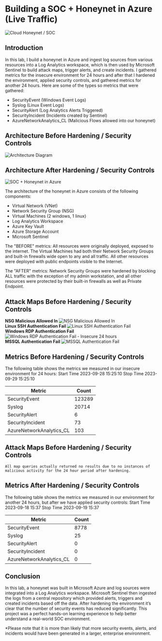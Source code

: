 # Building a SOC + Honeynet in Azure (Live Traffic)
![Cloud Honeynet / SOC](https://github.com/isaiah1515/Cloud-SOC/assets/142617629/4e0b1f43-e741-4181-a582-0b3e17c344fe)


## Introduction

In this lab, I build a honeynet in Azure and ingest log sources from various resources into a Log Analytics workspace, which is then used by Microsoft Sentinel to build attack maps, trigger alerts, and create incidents. I gathered metrics for the insecure environment for 24 hours and after that I hardened the environment, applied security controls, and gathered metrics for another 24 hours. Here are some of the types so metrics that were gathered:

- SecurityEvent (Windows Event Logs)
- Syslog (Linux Event Logs)
- SecurityAlert (Log Analytics Alerts Triggered)
- SecurityIncident (Incidents created by Sentinel)
- AzureNetworkAnalytics_CL (Malicious Flows allowed into our honeynet)

## Architecture Before Hardening / Security Controls
![Architecture Diagram](https://github.com/isaiah1515/Cloud-SOC/assets/142617629/32658e6c-93e7-4615-894c-6ea4dca95b44)


## Architecture After Hardening / Security Controls
![SOC + Honeynet in Azure](https://github.com/isaiah1515/Cloud-SOC/assets/142617629/6e37e7c3-b59a-4c58-ba19-9f06834ee1ca)


The architecture of the honeynet in Azure consists of the following components:

- Virtual Network (VNet)
- Network Security Group (NSG)
- Virtual Machines (2 windows, 1 linux)
- Log Analytics Workspace
- Azure Key Vault
- Azure Storage Account
- Microsoft Sentinel

The "BEFORE" metrics:
All resources were originally deployed, exposed to the internet. The Virtual Machines had both their Network Security Groups and built-in firewalls wide open to any and all traffic. All other resources were deployed with public endpoints visible to the Internet.

The "AFTER" metrics:
Network Security Groups were hardened by blocking ALL traffic with the exception of my admin workstation, and all other resources were protected by their built-in firewalls as well as Private Endpoint.

## Attack Maps Before Hardening / Security Controls
**NSG Malicious Allowed In**
![NSG Malicious Allowed In](https://github.com/isaiah1515/Cloud-SOC/assets/142617629/faddee27-f474-46e7-9722-f77211a2f788)<br>
**Linux SSH Authentication Fail**
![Linux SSH Authentication Fail](https://github.com/isaiah1515/Cloud-SOC/assets/142617629/11d124e4-94fe-4af0-8327-ccfd4bea3faf)<br>
**Windows RDP Authentication Fail**
![Windows RDP Authentication Fail - Insecure 24 hours](https://github.com/isaiah1515/Cloud-SOC/assets/142617629/00d1a33f-3c6b-4317-b9ed-bd9f8af98e44)<br>
**MSSQL Authentication Fail**
![MSSQL Authentication Fail](https://github.com/isaiah1515/Cloud-SOC/assets/142617629/614ca705-feac-4f50-9600-82564eaa2ec6)<br>


## Metrics Before Hardening / Security Controls

The following table shows the metrics we measured in our insecure environment for 24 hours:
Start Time 2023-09-28 15:25:10
Stop Time 2023-09-29 15:25:10

| Metric                   | Count
| ------------------------ | -----
| SecurityEvent            | 123289
| Syslog                   | 20714
| SecurityAlert            | 6
| SecurityIncident         | 73
| AzureNetworkAnalytics_CL | 103

## Attack Maps Before Hardening / Security Controls

```All map queries actually returned no results due to no instances of malicious activity for the 24 hour period after hardening.```

## Metrics After Hardening / Security Controls

The following table shows the metrics we measured in our environment for another 24 hours, but after we have applied security controls:
Start Time 2023-09-18 15:37
Stop Time	2023-09-19 15:37

| Metric                   | Count
| ------------------------ | -----
| SecurityEvent            | 8778
| Syslog                   | 25
| SecurityAlert            | 0
| SecurityIncident         | 0
| AzureNetworkAnalytics_CL | 0

## Conclusion

In this lab, a honeynet was built in Microsoft Azure and log sources were integrated into a Log Analytics workspace. Microsoft Sentinel then ingested the logs from a central repository which provided alerts, triggers and created incidents based off the data. After hardening the environment it’s clear that the number of security events has reduced significantly. This project was a perfect hands-on learning experience to help better understand a real-world SOC environment.

*Please note that it is more than likely that more security events, alerts, and incidents would have been generated in a larger, enterprise environment. 
